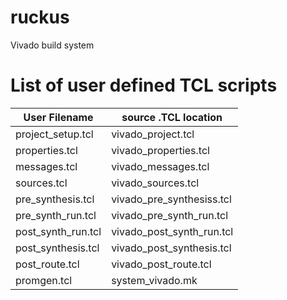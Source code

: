 # ruckus
Vivado build system

# List of user defined TCL scripts

| User Filename      | source .TCL location           | 
| ------------------ | ------------------------------ | 
| project_setup.tcl  | vivado_project.tcl             | 
| properties.tcl     | vivado_properties.tcl          | 
| messages.tcl       | vivado_messages.tcl            | 
| sources.tcl        | vivado_sources.tcl             | 
| pre_synthesis.tcl  | vivado_pre_synthesiss.tcl      | 
| pre_synth_run.tcl  | vivado_pre_synth_run.tcl       | 
| post_synth_run.tcl | vivado_post_synth_run.tcl      | 
| post_synthesis.tcl | vivado_post_synthesis.tcl      | 
| post_route.tcl     | vivado_post_route.tcl          | 
| promgen.tcl        | system_vivado.mk               | 
